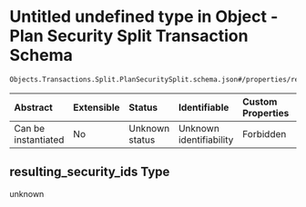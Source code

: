 # Untitled undefined type in Object - Plan Security Split Transaction Schema

```txt
Objects.Transactions.Split.PlanSecuritySplit.schema.json#/properties/resulting_security_ids
```



| Abstract            | Extensible | Status         | Identifiable            | Custom Properties | Additional Properties | Access Restrictions | Defined In                                                                                                                     |
| :------------------ | :--------- | :------------- | :---------------------- | :---------------- | :-------------------- | :------------------ | :----------------------------------------------------------------------------------------------------------------------------- |
| Can be instantiated | No         | Unknown status | Unknown identifiability | Forbidden         | Allowed               | none                | [PlanSecuritySplit.schema.json*](../../schema/objects/transactions/split/PlanSecuritySplit.schema.json "open original schema") |

## resulting_security_ids Type

unknown
